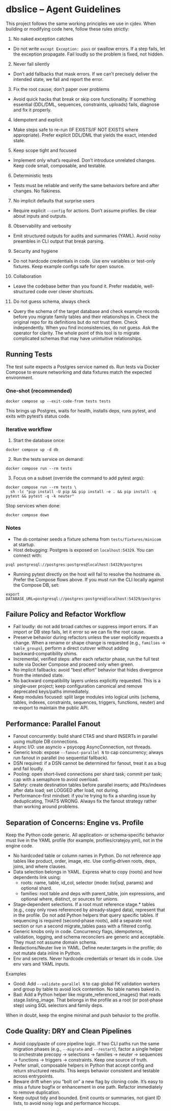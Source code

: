 # dbslice – Agent Guidelines

This project follows the same working principles we use in cjdev. When building or modifying code here, follow these rules strictly:

1) No naked exception catches
- Do not write `except Exception: pass` or swallow errors. If a step fails, let the exception propagate. Fail loudly so the problem is fixed, not hidden.

2) Never fail silently
- Don’t add fallbacks that mask errors. If we can’t precisely deliver the intended state, we fail and report the error.

3) Fix the root cause; don’t paper over problems
- Avoid quick hacks that break or skip core functionality. If something essential (DDL/DML, sequences, constraints, uploads) fails, diagnose and fix it properly.

4) Idempotent and explicit
- Make steps safe to re-run (IF EXISTS/IF NOT EXISTS where appropriate). Prefer explicit DDL/DML that yields the exact, intended state.

5) Keep scope tight and focused
- Implement only what’s required. Don’t introduce unrelated changes. Keep code small, composable, and testable.

6) Deterministic tests
- Tests must be reliable and verify the same behaviors before and after changes. No flakiness.

7) No implicit defaults that surprise users
- Require explicit `--config` for actions. Don’t assume profiles. Be clear about inputs and outputs.

8) Observability and verbosity
- Emit structured outputs for audits and summaries (YAML). Avoid noisy preambles in CLI output that break parsing.

9) Security and hygiene
- Do not hardcode credentials in code. Use env variables or test-only fixtures. Keep example configs safe for open source.

10) Collaboration
- Leave the codebase better than you found it. Prefer readable, well-structured code over clever shortcuts.

11) Do not guess schema, always check
- Query the schema of the target database and check example records before you migrate family tables and their relationships in. Check the original repo for its definitions but do not trust them. Check independently. When you find inconsistencies, do not guess. Ask the operator for clarity. The whole point of this tool is to migrate complicated schemas that may have unintuitive relationships.

## Running Tests

The test suite expects a Postgres service named `db`. Run tests via Docker Compose to ensure networking and data fixtures match the expected environment.

### One‑shot (recommended)

```
docker compose up --exit-code-from tests tests
```

This brings up Postgres, waits for health, installs deps, runs pytest, and exits with pytest’s status code.

### Iterative workflow

1) Start the database once:

```
docker compose up -d db
```

2) Run the tests service on demand:

```
docker compose run --rm tests
```

3) Focus on a subset (override the command to add pytest args):

```
docker compose run --rm tests \
  sh -lc "pip install -U pip && pip install -e . && pip install -q pytest && pytest -q -k neuter"
```

Stop services when done:

```
docker compose down
```

### Notes

- The `db` container seeds a fixture schema from `tests/fixtures/minicom` at startup.
- Host debugging: Postgres is exposed on `localhost:54329`. You can connect with:

```
psql postgresql://postgres:postgres@localhost:54329/postgres
```

- Running pytest directly on the host will fail to resolve the hostname `db`. Prefer the Compose flows above. If you must run the CLI locally against the Compose DB, set:

```
export DATABASE_URL=postgresql://postgres:postgres@localhost:54329/postgres
```

## Failure Policy and Refactor Workflow

- Fail loudly: do not add broad catches or suppress import errors. If an import or DB step fails, let it error so we can fix the root cause.
- Preserve behavior during refactors unless the user explicitly requests a change. When a rename or shape change is requested (e.g., `families` → `table_groups`), perform a direct cutover without adding backward‑compatibility shims.
- Incremental, verified steps: after each refactor phase, run the full test suite via Docker Compose and proceed only when green.
- No implicit fallbacks: avoid “best effort” behavior that hides divergence from the intended state.
- No backward compatibility layers unless explicitly requested. This is a single‑user project; keep configuration canonical and remove deprecated keys/paths immediately.
- Keep modules focused: split large modules into logical units (schema, tables, indexes, constraints, sequences, triggers, functions, neuter) and re‑export to maintain the public API.

## Performance: Parallel Fanout

- Fanout concurrently: build shard CTAS and shard INSERTs in parallel using multiple DB connections.
- Async I/O: use asyncio + psycopg AsyncConnection, not threads.
- Generic knob: expose `--fanout-parallel N` to cap concurrency; always run fanout in parallel (no sequential fallback).
- DSN required: if a DSN cannot be determined for fanout, treat it as a bug and fail loudly.
- Pooling: open short‑lived connections per shard task; commit per task; cap with a semaphore to avoid overload.
- Safety: create destination tables before parallel inserts; add PKs/indexes after data load; set LOGGED after load, not during.
- Performance-first mindset: if you're trying to fix a sharding issue by deduplicating, THATS WRONG. Always fix the fanout strategy rather than working around problems.

## Separation of Concerns: Engine vs. Profile

Keep the Python code generic. All application‑ or schema‑specific behavior must live in the YAML profile (for example, profiles/cratejoy.yml), not in the engine code.

- No hardcoded table or column names in Python. Do not reference app tables like product, order, image, etc. Use config‑driven roots, deps, joins, and where clauses.
- Data selection belongs in YAML. Express what to copy (roots) and how dependents link using:
  - roots: name, table, id_col, selector (mode: list|sql, params) and optional shard.
  - families: root table and deps with parent_table, join expressions, and optional where, distinct, or sources for unions.
- Stage‑dependent selections. If a root must reference stage.* tables (e.g., copy only rows referenced by already‑staged data), represent that in the profile. Do not add Python helpers that query specific tables. If sequencing is required (second‑phase roots), add a separate root section or run a second migrate_tables pass with a filtered config.
- Generic knobs only in code. Concurrency flags, idempotence, validation, logging, and schema reconcilers are generic and acceptable. They must not assume domain schema.
- Redactions/Neuter live in YAML. Define neuter.targets in the profile; do not mutate data inline in Python.
- Env and secrets. Never hardcode credentials or tenant ids in code. Use env vars and YAML inputs.

Examples
- Good: Add `--validate-parallel N` to cap global FK validation workers and group by table to avoid lock contention. No table names baked in.
- Bad: Add a Python helper like migrate_referenced_images() that reads stage.listing_image. That belongs in the profile as a root (or post‑phase step) using SQL selectors and family deps.

When in doubt, keep the engine minimal and push behavior to the profile.

## Code Quality: DRY and Clean Pipelines

- Avoid copy/paste of core pipeline logic. If two CLI paths run the same migration phases (e.g., `--migrate` and `--restart`), factor a single helper to orchestrate precopy → selections → families → neuter → sequences → functions → triggers → constraints. Keep one source of truth.
- Prefer small, composable helpers in Python that accept config and return structured results. This keeps behavior consistent and testable across entrypoints.
- Beware drift when you “bolt on” a new flag by cloning code. It’s easy to miss a future bugfix or enhancement in one path. Refactor immediately to remove duplication.
- Keep output tidy and bounded. Emit counts or summaries, not giant ID lists, to avoid noisy logs and performance hiccups.
